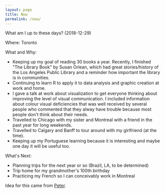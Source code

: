 ```yaml
---
layout: page
title: Now
permalink: /now/
---
```


What am I up to these days? (2018-12-29)

Where: Toronto

What and Why: 

- Keeping up my goal of reading 30 books a year. Recently, I finished "The Library Book" by Susan Orlean, which had great stories/history of the Los Angeles Public Library and a reminder how important the library is in communities.
- Continuing to learn R to apply it to data analysis and graphic creation at work and home. 
- I gave a talk at work about visualization to get everyone thinking about improving the level of visual communication. I included information about colour visual deficiencies that was well received by several people who commented that they alway have trouble because most people don't think about their needs.
- Travelled to Chicago with my sister and Montreal with a friend in the past year for long weekends.
- Travelled to Calgary and Banff to tour around with my girlfriend (at the time).
- Keeping up my Portuguese learning because it is interesting and maybe one day it will be useful too.

What's Next:

- Planning trips for the next year or so (Brazil, LA, to be determined)
- Trip home for my grandmother's 100th birthday
- Practicing my French so I can conceivably work in Montreal

Idea for this came from [Peter](https://ruk.ca/content/what-am-i-doing-now "What am I doing /now").